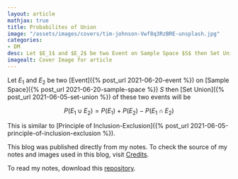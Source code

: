 ```yaml
---
layout: article
mathjax: true
title: Probabilites of Union
image: "/assets/images/covers/tim-johnson-Vwf8q3RzBRE-unsplash.jpg"
categories:
- DM
desc: Let $E_1$ and $E_2$ be two Event on Sample Space $S$ then Set Union of these two events will be 
imagealt: Cover Image for article
---
```


Let $E_1$ and $E_2$ be two [Event]({% post_url 2021-06-20-event %}) on [Sample Space]({% post_url 2021-06-20-sample-space %}) $S$ then [Set Union]({% post_url 2021-06-05-set-union %}) of these two events will be




















































































































































































































































































































































































































$$P(E_1 \cup E_2) = P(E_1) + P(E_2) - P(E_1 \cap E_2)$$





















































































































































































































































































































































































































This is similar to [Principle of Inclusion-Exclusion]({% post_url 2021-06-05-principle-of-inclusion-exclusion %}).

This blog was published directly from my notes.
To check the source of my notes and images used in this blog, visit <a href="/credits.html" target="_blank">Credits</a>.

To read my notes, download this <a href="https://github.com/bovem/CS" target="blank">repository</a>.